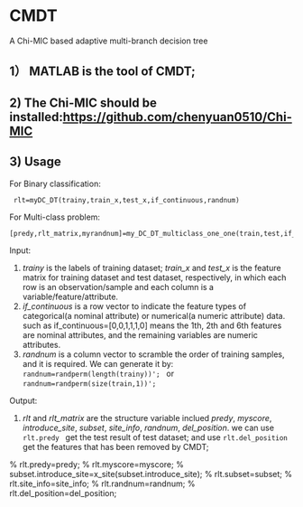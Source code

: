 # CMDT
A Chi-MIC based adaptive multi-branch decision tree

## 1） MATLAB is the tool of CMDT;
## 2)  The Chi-MIC should be installed:https://github.com/chenyuan0510/Chi-MIC
## 3)  Usage
 For Binary classification:
 
     rlt=myDC_DT(trainy,train_x,test_x,if_continuous,randnum)
 For Multi-class problem:
 
    [predy,rlt_matrix,myrandnum]=my_DC_DT_multiclass_one_one(train,test,if_continuous,randnum)
Input:
1. *trainy* is the labels of training dataset; *train_x* and *test_x* is the feature matrix for training dataset and test dataset, respectively, in which each row is an observation/sample and each column is a variable/feature/attribute.
2. *if_continuous* is a row vector to indicate the feature types of categorical(a nominal attribute) or numerical(a numeric attribute) data. such as if_continuous=[0,0,1,1,1,0]
means the 1th, 2th and 6th features are nominal attributes, and the remaining variables are numeric attributes.
3. *randnum* is a column vector to scramble the order of training samples, and it is required. We can generate it by:
```randnum=randperm(length(trainy))'; ```
   or 
```randnum=randperm(size(train,1))';```

Output:
1. *rlt* and *rlt_matrix* are the structure variable inclued *predy*, *myscore*, *introduce_site*, *subset*, *site_info*, *randnum*, *del_position*.
we can use ```rlt.predy ``` get the test result of test dataset; and use ```rlt.del_position ``` get the features that has been removed by CMDT;

% rlt.predy=predy;
% rlt.myscore=myscore;
% subset.introduce_site=x_site(subset.introduce_site);
% rlt.subset=subset;
% rlt.site_info=site_info;
% rlt.randnum=randnum;
% rlt.del_position=del_position;
